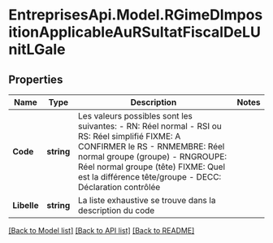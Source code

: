 # EntreprisesApi.Model.RGimeDImpositionApplicableAuRSultatFiscalDeLUnitLGale

## Properties

Name | Type | Description | Notes
------------ | ------------- | ------------- | -------------
**Code** | **string** | Les valeurs possibles sont les suivantes:     - RN: Réel normal   - RSI ou RS: Réel simplifié FIXME: A CONFIRMER le RS   - RNMEMBRE: Réel normal groupe (groupe)   - RNGROUPE: Réel normal groupe (tête) FIXME: Quel est la différence tête/groupe   - DECC: Déclaration contrôlée | 
**Libelle** | **string** | La liste exhaustive se trouve dans la description du code | 

[[Back to Model list]](../README.md#documentation-for-models) [[Back to API list]](../README.md#documentation-for-api-endpoints) [[Back to README]](../README.md)

